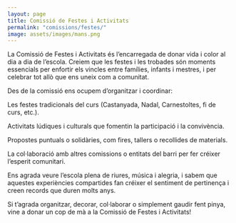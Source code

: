 ```yaml
---
layout: page
title: Comissió de Festes i Activitats
permalink: "comissions/festes/"
image: assets/images/mans.png
---
```


La Comissió de Festes i Activitats és l’encarregada de donar vida i color al dia a dia de l’escola. Creiem que les festes i les trobades són moments essencials per enfortir els vincles entre famílies, infants i mestres, i per celebrar tot allò que ens uneix com a comunitat.

Des de la comissió ens ocupem d’organitzar i coordinar:

Les festes tradicionals del curs (Castanyada, Nadal, Carnestoltes, fi de curs, etc.).

Activitats lúdiques i culturals que fomentin la participació i la convivència.

Propostes puntuals o solidàries, com fires, tallers o recollides de materials.

La col·laboració amb altres comissions o entitats del barri per fer créixer l’esperit comunitari.

Ens agrada veure l’escola plena de riures, música i alegria, i sabem que aquestes experiències compartides fan créixer el sentiment de pertinença i creen records que duren molts anys.

Si t’agrada organitzar, decorar, col·laborar o simplement gaudir fent pinya, vine a donar un cop de mà a la Comissió de Festes i Activitats!